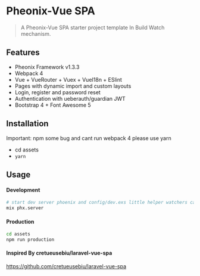 # Pheonix-Vue SPA 


> A Pheonix-Vue SPA starter project template In Build Watch mechanism.

## Features

- Pheonix Framework v1.3.3
- Webpack 4
- Vue + VueRouter + Vuex + VueI18n + ESlint
- Pages with dynamic import and custom layouts
- Login, register and password reset
- Authentication with ueberauth/guardian JWT
- Bootstrap 4 + Font Awesome 5

## Installation
Important: npm some bug and cant run webpack 4 please use yarn

-  cd assets
- `yarn`

## Usage

#### Development

```bash
# start dev server phoenix and config/dev.exs little helper watchers can run watch command yarn
mix phx.server

```

#### Production

```bash
cd assets
npm run production
```

#### Inspired By cretueusebiu/laravel-vue-spa
https://github.com/cretueusebiu/laravel-vue-spa